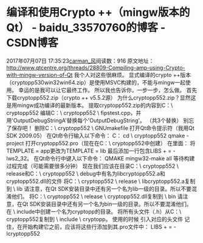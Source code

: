 # 编译和使用Crypto ++（mingw版本的Qt） - baidu_33570760的博客 - CSDN博客
2017年07月07日 17:35:23[carman_风](https://me.csdn.net/baidu_33570760)阅读数：916
原文地址：http://www.qtcentre.org/threads/28809-Compiling-amp-using-Crypto-with-mingw-version-of-Qt
我个人对这些很麻烦。
显式编译的crypto ++版本（cryptopp530win32win64.zip）是使用MSVC构建的，不能与mingw一起使用。
幸运的是我可以让它最终工作。
所以我也告诉你，一步一步，怎么做。
首先下载cryptopp552.zip（crypto ++ v5.5.2源）
为什么cryptopp552.zip？显然这是用mingw成功编译的最新版本。
提取cryptopp552.zip的内容到C：\ cryptopp552
编辑C：\ cryptopp552 \ fipstest.cpp，并用'OutputDebugStringA'替换每个'OutputDebugString'。
（共3个替换）
别忘了保存吧！
删除C：\ cryptopp552 \ GNUmakefile
打开Qt命令提示符（我用Qt SDK 2009.05）
在Qt命令行输入以下命令：
C：
cd \ cryptopp552
qmake -project
打开cryptopp552.pro（现在在C：\ cryptopp552中创建）
在里面：
将TEMPLATE = app更改为TEMPLATE = lib
最后添加一行包含LIBS + = -lws2_32。
在Qt命令行中键入以下命令：
QMAKE
mingw32-make all
等待构建过程完成（可能需要很多分钟）
现在我们应该在目录C：\ cryptopp552 \ release和C：\ cryptopp552 \ debug中有名为libcryptopp552.a和cryptopp552.dll的文件
将C：\ cryptopp552 \ release \ libcryptopp552.a复制到<Qt dir> \ lib
请注意，在Qt SDK安装目录中还有另一个名为lib一级的目录。所以不要混淆他们。
将C：\ cryptopp552 \ release \ cryptopp552.dll复制到<Qt dir> \ bin
请注意，在Qt SDK安装目录中还有另一个名为bin一级的目录。所以不要混淆他们。
在<Qt dir> \ include中创建一个名为cryptopp的目录。
将所有头文件（.h）从C：\ cryptopp552复制到<Qt dir> \ include \ cryptopp。
使用的时候 引入对应的头文件
记住，在开始构建它之前，应该将这些行添加到其.pro文件中：
LIBS + = -lcryptopp552

